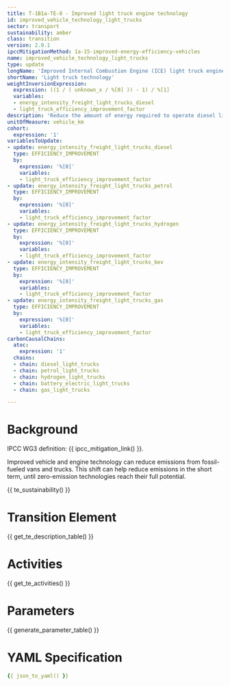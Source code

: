 ```yaml
---
title: T-1B1a-TE-8 - Improved light truck engine technology
id: improved_vehicle_technology_light_trucks
sector: transport
sustainability: amber
class: transition
version: 2.0.1
ipccMitigationMethod: 1a-15-improved-energy-efficiency-vehicles
name: improved_vehicle_technology_light_trucks
type: update
longName: 'Improved Internal Combustion Engine (ICE) light truck engine technology to reduce fuel use.'
shortName: 'Light truck technology'
weightInversionExpression:
  expression: ((1 / ( unknown_x / %[0] )) - 1) / %[1]
  variables:
  - energy_intensity_freight_light_trucks_diesel
  - light_truck_efficiency_improvement_factor
description: 'Reduce the amount of energy required to operate diesel light trucks through improved engine technology'
unitOfMeasure: vehicle_km
cohort:
  expression: '1'
variablesToUpdate:
- update: energy_intensity_freight_light_trucks_diesel
  type: EFFICIENCY_IMPROVEMENT
  by:
    expression: '%[0]'
    variables:
    - light_truck_efficiency_improvement_factor
- update: energy_intensity_freight_light_trucks_petrol
  type: EFFICIENCY_IMPROVEMENT
  by:
    expression: '%[0]'
    variables:
    - light_truck_efficiency_improvement_factor
- update: energy_intensity_freight_light_trucks_hydrogen
  type: EFFICIENCY_IMPROVEMENT
  by:
    expression: '%[0]'
    variables:
    - light_truck_efficiency_improvement_factor
- update: energy_intensity_freight_light_trucks_bev
  type: EFFICIENCY_IMPROVEMENT
  by:
    expression: '%[0]'
    variables:
    - light_truck_efficiency_improvement_factor
- update: energy_intensity_freight_light_trucks_gas
  type: EFFICIENCY_IMPROVEMENT
  by:
    expression: '%[0]'
    variables:
    - light_truck_efficiency_improvement_factor
carbonCausalChains:
  atoc:
    expression: '1'
  chains:
  - chain: diesel_light_trucks
  - chain: petrol_light_trucks
  - chain: hydrogen_light_trucks
  - chain: battery_electric_light_trucks
  - chain: gas_light_trucks

---
```




# Background

IPCC WG3 definition: {{ ipcc_mitigation_link() }}.

Improved vehicle and engine technology can reduce emissions from fossil-fueled vans and trucks. This shift can help reduce emissions in the short term, until zero-emission technologies reach their full potential.




{{ te_sustainability() }}

# Transition Element

{{ get_te_description_table() }}


# Activities

{{ get_te_activities() }}


# Parameters

{{ generate_parameter_table() }}


# YAML Specification

```yaml
{{ json_to_yaml() }}
```
